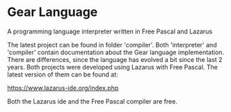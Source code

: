 # Gear Language
A programming language interpreter written in Free Pascal and Lazarus

The latest project can be found in folder 'compiler'. 
Both 'interpreter' and 'compiler' contain documentation about the Gear language implementation. There are differences, since the language has evolved a bit since the last 2 years.
Both projects were developed using Lazarus with Free Pascal. The latest version of them can be found at:

https://www.lazarus-ide.org/index.php

Both the Lazarus ide and the Free Pascal compiler are free.
